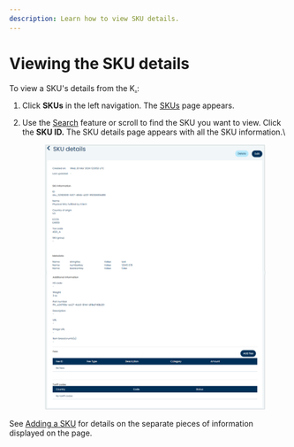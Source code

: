 ```yaml
---
description: Learn how to view SKU details.
---
```


# Viewing the SKU details

To view a SKU's details from the K[.](./ "mention"):

1. Click **SKUs** in the left navigation. The [SKUs](./) page appears.
2.  Use the [Search](searching-for-skus.md) feature or scroll to find the SKU you want to view. Click the **SKU ID.** The SKU details page appears with all the SKU information.\


    <figure><img src="../../../../.gitbook/assets/image (242).png" alt=""><figcaption></figcaption></figure>

See [Adding a SKU](adding-a-sku.md#understand-the-sku-information) for details on the separate pieces of information displayed on the page.
